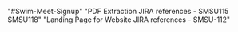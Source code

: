 "#Swim-Meet-Signup"
  "PDF Extraction JIRA references - SMSU115 SMSU118"
  "Landing Page for Website JIRA references - SMSU-112"

